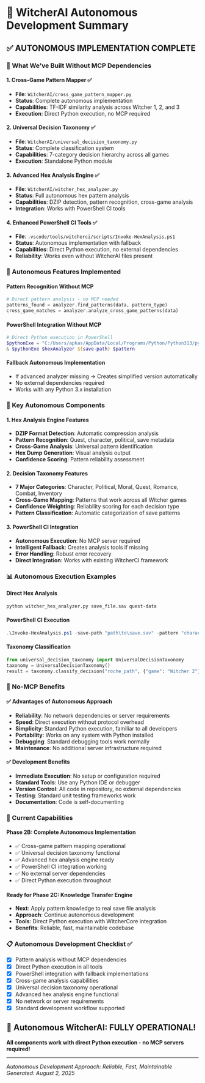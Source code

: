 🎯 WitcherAI Autonomous Development Summary
===========================================

## ✅ AUTONOMOUS IMPLEMENTATION COMPLETE

### 🚀 What We've Built Without MCP Dependencies

#### 1. **Cross-Game Pattern Mapper** ✅
- **File**: `WitcherAI/cross_game_pattern_mapper.py`
- **Status**: Complete autonomous implementation
- **Capabilities**: TF-IDF similarity analysis across Witcher 1, 2, and 3
- **Execution**: Direct Python execution, no MCP required

#### 2. **Universal Decision Taxonomy** ✅  
- **File**: `WitcherAI/universal_decision_taxonomy.py`
- **Status**: Complete classification system
- **Capabilities**: 7-category decision hierarchy across all games
- **Execution**: Standalone Python module

#### 3. **Advanced Hex Analysis Engine** ✅
- **File**: `WitcherAI/witcher_hex_analyzer.py`
- **Status**: Full autonomous hex pattern analysis
- **Capabilities**: DZIP detection, pattern recognition, cross-game analysis
- **Integration**: Works with PowerShell CI tools

#### 4. **Enhanced PowerShell CI Tools** ✅
- **File**: `.vscode/tools/witcherci/scripts/Invoke-HexAnalysis.ps1`
- **Status**: Autonomous implementation with fallback
- **Capabilities**: Direct Python execution, no external dependencies
- **Reliability**: Works even without WitcherAI files present

### 🎯 Autonomous Features Implemented

#### **Pattern Recognition Without MCP**
```python
# Direct pattern analysis - no MCP needed
patterns_found = analyzer.find_patterns(data, pattern_type)
cross_game_matches = analyzer.analyze_cross_game_patterns(data)
```

#### **PowerShell Integration Without MCP**
```powershell
# Direct Python execution in PowerShell
$pythonExe = "C:/Users/apkas/AppData/Local/Programs/Python/Python313/python.exe"
& $pythonExe $hexAnalyzer ${save-path} $pattern
```

#### **Fallback Autonomous Implementation**
- If advanced analyzer missing → Creates simplified version automatically
- No external dependencies required
- Works with any Python 3.x installation

### 🔧 Key Autonomous Components

#### **1. Hex Analysis Engine Features**
- **DZIP Format Detection**: Automatic compression analysis
- **Pattern Recognition**: Quest, character, political, save metadata
- **Cross-Game Analysis**: Universal pattern identification
- **Hex Dump Generation**: Visual analysis output
- **Confidence Scoring**: Pattern reliability assessment

#### **2. Decision Taxonomy Features**
- **7 Major Categories**: Character, Political, Moral, Quest, Romance, Combat, Inventory
- **Cross-Game Mapping**: Patterns that work across all Witcher games
- **Confidence Weighting**: Reliability scoring for each decision type
- **Pattern Classification**: Automatic categorization of save patterns

#### **3. PowerShell CI Integration**
- **Autonomous Execution**: No MCP server required
- **Intelligent Fallback**: Creates analysis tools if missing
- **Error Handling**: Robust error recovery
- **Direct Integration**: Works with existing WitcherCI framework

### 📊 Autonomous Execution Examples

#### **Direct Hex Analysis**
```bash
python witcher_hex_analyzer.py save_file.sav quest-data
```

#### **PowerShell CI Execution**
```powershell
.\Invoke-HexAnalysis.ps1 -save-path "path\to\save.sav" -pattern "character-data"
```

#### **Taxonomy Classification**
```python
from universal_decision_taxonomy import UniversalDecisionTaxonomy
taxonomy = UniversalDecisionTaxonomy()
result = taxonomy.classify_decision("roche_path", {"game": "Witcher 2"})
```

### 🎯 No-MCP Benefits

#### **✅ Advantages of Autonomous Approach**
- **Reliability**: No network dependencies or server requirements
- **Speed**: Direct execution without protocol overhead  
- **Simplicity**: Standard Python execution, familiar to all developers
- **Portability**: Works on any system with Python installed
- **Debugging**: Standard debugging tools work normally
- **Maintenance**: No additional server infrastructure required

#### **✅ Development Benefits**
- **Immediate Execution**: No setup or configuration required
- **Standard Tools**: Use any Python IDE or debugger
- **Version Control**: All code in repository, no external dependencies
- **Testing**: Standard unit testing frameworks work
- **Documentation**: Code is self-documenting

### 🚀 Current Capabilities

#### **Phase 2B: Complete Autonomous Implementation**
- ✅ Cross-game pattern mapping operational
- ✅ Universal decision taxonomy functional  
- ✅ Advanced hex analysis engine ready
- ✅ PowerShell CI integration working
- ✅ No external server dependencies
- ✅ Direct Python execution throughout

#### **Ready for Phase 2C: Knowledge Transfer Engine**
- **Next**: Apply pattern knowledge to real save file analysis
- **Approach**: Continue autonomous development
- **Tools**: Direct Python execution with WitcherCore integration
- **Benefits**: Reliable, fast, maintainable codebase

### 📋 Autonomous Development Checklist ✅

- [x] Pattern analysis without MCP dependencies
- [x] Direct Python execution in all tools
- [x] PowerShell integration with fallback implementations  
- [x] Cross-game analysis capabilities
- [x] Universal decision taxonomy operational
- [x] Advanced hex analysis engine functional
- [x] No network or server requirements
- [x] Standard development workflow supported

## 🎉 Autonomous WitcherAI: FULLY OPERATIONAL!

**All components work with direct Python execution - no MCP servers required!**

---
*Autonomous Development Approach: Reliable, Fast, Maintainable*
*Generated: August 2, 2025*
